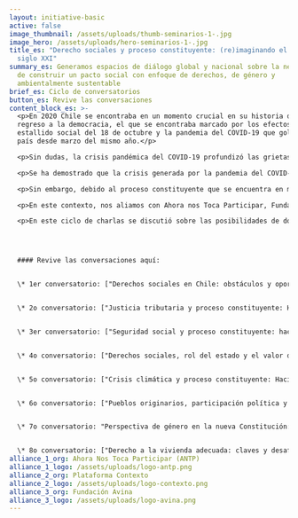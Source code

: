```yaml
---
layout: initiative-basic
active: false
image_thumbnail: /assets/uploads/thumb-seminarios-1-.jpg
image_hero: /assets/uploads/hero-seminarios-1-.jpg
title_es: "Derecho sociales y proceso constituyente: (re)imaginando el Chile del
  siglo XXI"
summary_es: Generamos espacios de diálogo global y nacional sobre la necesidad
  de construir un pacto social con enfoque de derechos, de género y
  ambientalmente sustentable
brief_es: Ciclo de conversatorios
button_es: Revive las conversaciones
content_block_es: >-
  <p>En 2020 Chile se encontraba en un momento crucial en su historia desde el
  regreso a la democracia, el que se encontraba marcado por los efectos del
  estallido social del 18 de octubre y la pandemia del COVID-19 que golpeaba al
  país desde marzo del mismo año.</p>

  <p>Sin dudas, la crisis pandémica del COVID-19 profundizó las grietas sociales que estallaron en octubre, afectó especialmente a los grupos más desventajados, tales como las personas migrantes, trabajadores/as informales, las mujeres que en muchos casos reciben el impacto acumulado del incremento de violencia doméstica, pérdida de ingresos y carga desproporcionada de tareas domésticas y de cuidados, las personas sin techo y aquellas que viven en hacinamiento y no pueden guardar la debida distancia social.</p>

  <p>Se ha demostrado que la crisis generada por la pandemia del COVID-19 ha tenido efectos profundos y estructurales en la economía y en el tejido social del país, la que probablemente se sumará a otras profundas crisis sociales, sanitarias y medioambientales que se avecinan para las próximas décadas a nivel global.</p>

  <p>Sin embargo, debido al proceso constituyente que se encuentra en marcha, Chile se encuentra en un momento único de debate y construcción de un nuevo pacto social que permita afrontar los desafíos del futuro con mayor cohesión social, fortalecimiento de la democracia, legitimidad de sus instituciones políticas y mayor protección de derechos para toda la ciudadanía.</p>

  <p>En este contexto, nos aliamos con Ahora nos Toca Participar, Fundación Avina y Plataforma Contexto para desarrollar el ciclo de conversatorios <em>“Derechos sociales y proceso constituyente: (re) imaginando el Chile del siglo XXI”</em>, cuyo objetivo principal fue <em>generar espacios de diálogo y debate con una participación inclusiva desde diferentes sectores de la sociedad para reflexionar sobre el pacto social que se sueña para las próximas décadas</em> en conjunto con diferentes organizaciones de la sociedad civil a nivel nacional e internacional.</p>

  <p>En este ciclo de charlas se discutió sobre las posibilidades de dotar de contenido a un nuevo pacto social en el contexto del COVID-19 tratando una gran diversidad de temas claves para el futuro del país, tales como el derecho a la seguridad social, el derecho a la vivienda, el derecho a la salud, el medio ambiente, el enfoque de género y los pueblos indígenas.</p>




  #### Revive las conversaciones aquí:


  \* 1er conversatorio: ["Derechos sociales en Chile: obstáculos y oportunidades constitucionales"](https://www.distritoglobal.org/publicaciones/derecho-sociales-y-proceso-constituyente-re-imaginando-el-chile-del-siglo-xxi.html)


  \* 2o conversatorio: ["Justicia tributaria y proceso constituyente: Hacia la construcción de un nuevo pacto fiscal"](https://www.distritoglobal.org/publicaciones/derecho-sociales-y-proceso-constituyente-re-imaginando-el-chile-del-siglo-xxi-1.html)


  \* 3er conversatorio: ["Seguridad social y proceso constituyente: hacia un pacto social inclusivo"](https://www.distritoglobal.org/publicaciones/conversatorio-protecci%C3%B3n-social-y-proceso-constituyente-%E2%80%AFdesaf%C3%ADos-presentes-y-futuros-para-la-inclusi%C3%B3n-social-en-chile.html)


  \* 4o conversatorio: ["Derechos sociales, rol del estado y el valor de lo publico"](https://www.distritoglobal.org/publicaciones/conversatorio-servicios-p%C3%BAblicos-rol-del-estado-y-constituci%C3%B3n-perspectivas-desde-el-derecho-a-la-educaci%C3%B3n-y-el-derecho-a-la-salud.html)


  \* 5o conversatorio: ["Crisis climática y proceso constituyente: Hacia un pacto social sustentable"](https://www.distritoglobal.org/publicaciones/conversatorio-derecho-al-medioambiente-participaci%C3%B3n-ciudadana-y-proceso-constituyente.html)


  \* 6o conversatorio: ["Pueblos originarios, participación política y oportunidades constitucionales"](https://www.distritoglobal.org/publicaciones/6o-conversatorio-pueblos-originarios-participaci%C3%B3n-pol%C3%ADtica-y-oportunidades-constitucionales.html)


  \* 7o conversatorio: "Perspectiva de género en la nueva Constitución: obstáculos y desafíos para el proceso constitucional"


  \* 8o conversatorio: ["Derecho a la vivienda adecuada: claves y desafíos para el proceso constituyente"](https://www.distritoglobal.org/publicaciones/conversatorio-derecho-a-la-vivienda-adecuada-ciudad-y-constituci%C3%B3n-hacia-la-construcci%C3%B3n-de-una-sociedad-m%C3%A1s-justa-e-integrada.html)
alliance_1_org: Ahora Nos Toca Participar (ANTP)
alliance_1_logo: /assets/uploads/logo-antp.png
alliance_2_org: Plataforma Contexto
alliance_2_logo: /assets/uploads/logo-contexto.png
alliance_3_org: Fundación Avina
alliance_3_logo: /assets/uploads/logo-avina.png
---
```

